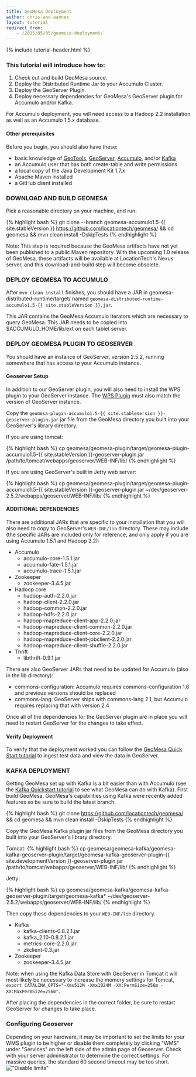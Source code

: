 ```yaml
---
title: GeoMesa Deployment
author: chris-and-aannex
layout: tutorial
redirect_from:
    - /2015/05/05/geomesa-deployment/
---
```


{% include tutorial-header.html %}

### This tutorial will introduce how to:

1. Check out and build GeoMesa source.
2. Deploy the Distributed Runtime Jar to your Accumulo Cluster.
3. Deploy the GeoServer Plugin.
4. Deploy necessary dependencies for GeoMesa's GeoServer plugin for Accumulo and/or Kafka.
<!--more-->

<div class="callout callout-warning">
    <span class="glyphicon glyphicon-exclamation-sign"></span>
    For Accumulo deployment, you will need access to a Hadoop 2.2 installation as well as an Accumulo 1.5.x database.
</div>

#### Other prerequisites

Before you begin, you should also have these:

* basic knowledge of [GeoTools](http://www.geotools.org), [GeoServer](http://geoserver.org), [Accumulo](http://accumulo.apache.org), and/or [Kafka](http://kafka.apache.org)
* an Accumulo user that has both create-table and write permissions
* a local copy of the Java Development Kit 1.7.x
* Apache Maven installed
* a GitHub client installed

### DOWNLOAD AND BUILD GEOMESA

Pick a reasonable directory on your machine, and run:

{% highlight bash %}
git clone --branch geomesa-accumulo1.5-{{ site.stableVersion }} https://github.com/locationtech/geomesa/ && cd geomesa && mvn clean install -DskipTests
{% endhighlight %}

Note: This step is required because the GeoMesa artifacts have not yet been published to a public Maven repository. With the upcoming 1.0 release of GeoMesa, these artifacts will be available at LocationTech's Nexus server, and this download-and-build step will become obsolete.

### DEPLOY GEOMESA TO ACCUMULO

After `mvn clean install` finishes, you should have a JAR in geomesa-distributed-runtime/target/ named `geomesa-distributed-runtime-accumulo1.5-{{ site.stableVersion }}.jar`.  

This JAR contains the GeoMesa Accumulo Iterators which are necessary to query GeoMesa.  This JAR needs to be copied into $ACCUMULO_HOME/lib/ext on each tablet server. 

### DEPLOY GEOMESA PLUGIN TO GEOSERVER

You should have an instance of GeoServer, version 2.5.2, running somewhere that has access to your Accumulo instance.

#### Geoserver Setup

In addition to our GeoServer plugin, you will also need to install the WPS plugin to your GeoServer instance. The [WPS Plugin](http://docs.geoserver.org/stable/en/user/extensions/wps/install.html) must also match the version of GeoServer instance.

Copy the `geomesa-plugin-accumulo1.5-{{ site.stableVersion }}-geoserver-plugin.jar` jar file from the GeoMesa directory you built into your GeoServer's library directory.

If you are using tomcat:

{% highlight bash %}
cp geomesa/geomesa-plugin/target/geomesa-plugin-accumulo1.5-{{ site.stableVersion }}-geoserver-plugin.jar /path/to/tomcat/webapps/geoserver/WEB-INF/lib/
{% endhighlight %}

If you are using GeoServer's built in Jetty web server:

{% highlight bash %}
cp geomesa/geomesa-plugin/target/geomesa-plugin-accumulo1.5-{{ site.stableVersion }}-geoserver-plugin.jar ~/dev/geoserver-2.5.2/webapps/geoserver/WEB-INF/lib/
{% endhighlight %}

#### ADDITIONAL DEPENDENCIES
<!---
You'll also need to install additional dependencies, marked as "provided" in the GeoMesa pom.xml file, that are needed by GeoMesa to function. This allows your server administrators to manage dependencies and upgrade for bugfixes. We have tried to include all the necessary JARs in the [GeoMesa Quick Start tutorial](/geomesa-quickstart/). 
-->

There are additional JARs that are specific to your installation that you will also need to copy to GeoServer's `WEB-INF/lib` directory.  These may include (the specific JARs
are included only for reference, and only apply if you are using Accumulo 1.5.1 and Hadoop 2.2):

* Accumulo
    * accumulo-core-1.5.1.jar  
    * accumulo-fate-1.5.1.jar  
    * accumulo-trace-1.5.1.jar
* Zookeeper
    * zookeeper-3.4.5.jar
* Hadoop core
    * hadoop-auth-2.2.0.jar
    * hadoop-client-2.2.0.jar
    * hadoop-common-2.2.0.jar
    * hadoop-hdfs-2.2.0.jar
    * hadoop-mapreduce-client-app-2.2.0.jar
    * hadoop-mapreduce-client-common-2.2.0.jar
    * hadoop-mapreduce-client-core-2.2.0.jar
    * hadoop-mapreduce-client-jobclient-2.2.0.jar
    * hadoop-mapreduce-client-shuffle-2.2.0.jar
* Thrift
    * libthrift-0.9.1.jar
    
There are also GeoServer JARs that need to be updated for Accumulo (also in the lib directory):
    
* commons-configuration: Accumulo requires commons-configuration 1.6 and previous versions should be replaced
* commons-lang: GeoServer ships with commons-lang 2.1, but Accumulo requires replacing that with version 2.4

Once all of the dependencies for the GeoServer plugin are in place you will need to restart GeoServer for the changes to take effect. 

#### Verify Deployment

To verify that the deployment worked you can follow the [GeoMesa Quick Start tutorial](/geomesa-quickstart/) to ingest test data and view the data in GeoServer.  

### KAFKA DEPLOYMENT

Getting GeoMesa set up with Kafka is a bit easier than with Accumulo (see the [Kafka Quickstart tutorial](/geomesa-kafka-quickstart/) to see what GeoMesa can do with Kafka). First build GeoMesa. GeoMesa's capabilities using Kafka were recently added features so be sure to build the latest branch.

{% highlight bash %}
git clone https://github.com/locationtech/geomesa/ && cd geomesa && mvn clean install -DskipTests
{% endhighlight %}

Copy the GeoMesa Kafka plugin jar files from the GeoMesa directory you built into your GeoServer's library directory.

Tomcat:
{% highlight bash %}
cp geomesa/geomesa-kafka/geomesa-kafka-geoserver-plugin/target/geomesa-kafka-geoserver-plugin-{{ site.developmentVersion }}-geoserver-plugin.jar /path/to/tomcat/webapps/geoserver/WEB-INF/lib/
{% endhighlight %}

Jetty:

{% highlight bash %}
cp geomesa/geomesa-kafka/geomesa-kafka-geoserver-plugin/target/geomesa-kafka* ~/dev/geoserver-2.5.2/webapps/geoserver/WEB-INF/lib/
{% endhighlight %}

Then copy these dependencies to your `WEB-INF/lib` directory.

* Kafka
    * kafka-clients-0.8.2.1.jar
    * kafka_2.10-0.8.2.1.jar
    * metrics-core-2.2.0.jar
    * zkclient-0.3.jar
* Zookeeper
    * zookeeper-3.4.5.jar

Note: when using the Kafka Data Store with GeoServer in Tomcat it will most likely be necessary to increase the memory settings for Tomcat, `export CATALINA_OPTS="-Xms512M -Xmx1024M -XX:PermSize=256m -XX:MaxPermSize=256m"`.

After placing the dependencies in the correct folder, be sure to restart GeoServer for changes to take place.

### Configuring Geoserver
Depending on your hardware, it may be important to set the limits for your WMS plugin to be higher or disable them completely by clicking "WMS" under "Services" on the left side of the admin page of Geoserver. Check with your server administrator to determine the correct settings. For massive queries, the standard 60 second timeout may be too short.
!["Disable limits"](/img/tutorials/2014-05-16-geomesa-tubeselect/wms_limits.png)